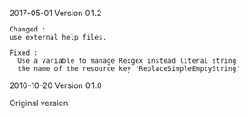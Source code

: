 ﻿2017-05-01    Version 0.1.2

    Changed :
    use external help files.

    Fixed :
      Use a variable to manage Rexgex instead literal string
      the name of the resource key 'ReplaceSimpleEmptyString'


2016-10-20    Version 0.1.0

   Original version